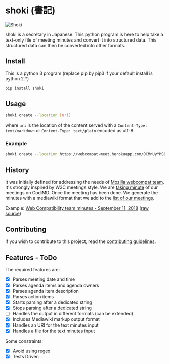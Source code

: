 # shoki (書記)

![Shoki](http://www.la-grange.net/2017/06/22/shoki-scribe-small.png)

shoki is a secretary in Japanese. This python program is here to help take a text-only file of meeting minutes and convert it into structured data. This structured data can then be converted into other formats.


## Install

This is a python 3 program (replace pip by pip3 if your default install is python 2.*)

```bash
pip install shoki
```

## Usage

```bash
shoki create --location [uri]
```

where `uri` is the location of the content served with a `Content-Type: text/markdown` or `Content-Type: text/plain` encoded as utf-8.


### Example

```bash
shoki create --location https://webcompat-meet.herokuapp.com/0CMnUyYMSBaQJQ97Yxc8Ww/download
```

## History

It was initially defined for addressing the needs of [Mozilla webcompat team](https://wiki.mozilla.org/Compatibility). It's strongly inspired by W3C meetings style. We are [taking minute](https://webcompat-meet.herokuapp.com/0CMnUyYMSBaQJQ97Yxc8Ww) of our meetings on CodiMD. Once the meeting has been done. We generate the minutes with a mediawiki format that we add to the [list of our meetings](https://wiki.mozilla.org/Compatibility/Meetings).

Example: [Web Compatibility team minutes - September 11, 2018](https://wiki.mozilla.org/Compatibility/Meetings/2018-09-11) ([raw source](https://wiki.mozilla.org/index.php?title=Compatibility/Meetings/2018-09-11&action=edit))

## Contributing

If you wish to contribute to this project, read the [contributing guidelines](https://github.com/karlcow/shoki/blob/master/CONTRIBUTING.md).

## Features - ToDo

The required features are:

* [x] Parses meeting date and time
* [x] Parses agenda items and agenda owners
* [x] Parses agenda item description
* [x] Parses action items
* [x] Starts parsing after a dedicated string
* [x] Stops parsing after a dedicated string
* [ ] Handles the output in different formats (can be extended)
* [x] Includes Mediawiki markup output format
* [x] Handles an URI for the text minutes input
* [x] Handles a file for the text minutes input

Some constraints:

* [x] Avoid using regex
* [x] Tests Driven

